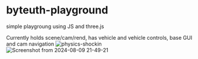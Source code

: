 # byteuth-playground

simple playgroung using JS and three.js

Currently holds scene/cam/rend, has vehicle and vehicle controls, base GUI and cam navigation
![physics-shockin](https://github.com/user-attachments/assets/97480796-e7ff-4e86-8294-653794144000)
![Screenshot from 2024-08-09 21-49-21](https://github.com/user-attachments/assets/16064965-02f1-4f88-8f70-4715984ecce3)
